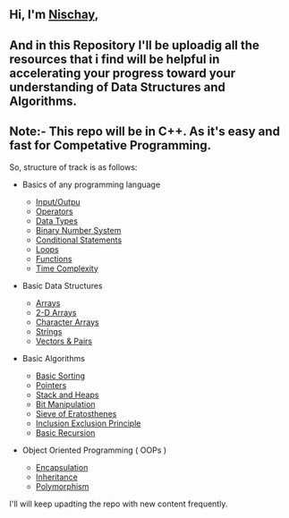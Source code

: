 ## Hi, I'm [Nischay](https://nischay.github.io),
And in this Repository I'll be uploadig all the resources that i find will be helpful in accelerating your progress toward your understanding of Data Structures and Algorithms.
---
Note:- This repo will be in C++. As it's easy and fast for Competative Programming. 
---
So, structure of track is as follows:
* Basics of any programming language
    - [Input/Outpu](https://github.com/zeus2611/DSA-Track/tree/main/1.%20Basics%20of%20Programming/1.1.%20Input-Output)
    - [Operators](https://github.com/zeus2611/DSA-Track/tree/main/1.%20Basics%20of%20Programming/1.2.%20Operators)
    - [Data Types]()
    - [Binary Number System]()
    - [Conditional Statements]()
    - [Loops]()
    - [Functions]()
    - [Time Complexity]()

* Basic Data Structures
    - [Arrays]()
    - [2-D Arrays]()
    - [Character Arrays]()
    - [Strings]()
    - [Vectors & Pairs]()

* Basic Algorithms
    - [Basic Sorting]()
    - [Pointers]()
    - [Stack and Heaps]()
    - [Bit Manipulation]()
    - [Sieve of Eratosthenes]()
    - [Inclusion Exclusion Principle]()
    - [Basic Recursion]()

* Object Oriented Programming ( OOPs )
    - [Encapsulation]()
    - [Inheritance]()
    - [Polymorphism]()

I'll will keep upadting the repo with new content frequently.